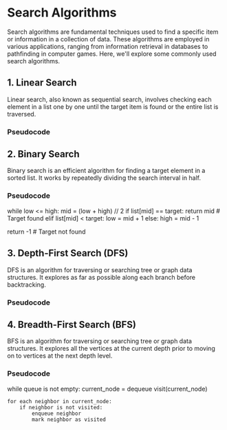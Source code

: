 # Search Algorithms

Search algorithms are fundamental techniques used to find a specific item or information in a collection of data. These algorithms are employed in various applications, ranging from information retrieval in databases to pathfinding in computer games. Here, we'll explore some commonly used search algorithms.

## 1. Linear Search

Linear search, also known as sequential search, involves checking each element in a list one by one until the target item is found or the entire list is traversed.

### Pseudocode


## 2. Binary Search

Binary search is an efficient algorithm for finding a target element in a sorted list. It works by repeatedly dividing the search interval in half.

### Pseudocode

while low <= high:
    mid = (low + high) // 2
    if list[mid] == target:
        return mid        # Target found
    elif list[mid] < target:
        low = mid + 1
    else:
        high = mid - 1

return -1                # Target not found


## 3. Depth-First Search (DFS)

DFS is an algorithm for traversing or searching tree or graph data structures. It explores as far as possible along each branch before backtracking.

### Pseudocode


## 4. Breadth-First Search (BFS)

BFS is an algorithm for traversing or searching tree or graph data structures. It explores all the vertices at the current depth prior to moving on to vertices at the next depth level.

### Pseudocode

while queue is not empty:
    current_node = dequeue
    visit(current_node)

    for each neighbor in current_node:
        if neighbor is not visited:
            enqueue neighbor
            mark neighbor as visited

